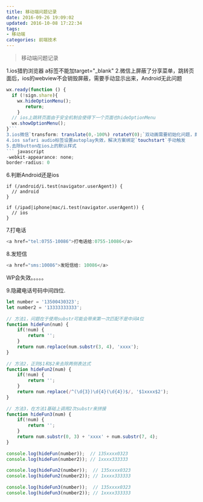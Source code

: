 ```yaml
---
title: 移动端问题记录
date: 2016-09-26 19:09:02
updated: 2016-10-08 17:22:34
tags:
- 移动端
categories: 前端技术
---
```


> 移动端问题记录

<!-- more -->
1.ios猎豹浏览器 a标签不能加target="_blank"
2.微信上屏蔽了分享菜单，跳转页面后，ios的webview不会销毁屏蔽，需要手动显示出来，Android无此问题
``` javascript
wx.ready(function () {
  if (!sign.share){
	wx.hideOptionMenu();
       return;
    }
  // ios上跳转页面由于安全机制会使得下一个页面也hideOptionMenu
  wx.showOptionMenu();
}```
3.ios微信`transform: translate(0,-100%) rotateY(0);`双动画需要初始化问题，即如果没有初始化`rotateY`，之后如果要在`keyframes`里面进行变化是不行的
4.ios safari audio标签设置autoplay失效，解决方案绑定`touchstart`手动触发
5.去除button在ios上的默认样式
``` javascript
-webkit-appearance: none;
border-radius: 0
```
6.判断Android还是ios
```
if (/android/i.test(navigator.userAgent)) {
  // android
}

if (/ipad|iphone|mac/i.test(navigator.userAgent)) {
  // ios
}
```
7.打电话
``` javascript
<a href="tel:0755-10086">打电话给:0755-10086</a>
```
8.发短信
``` javascript
<a href="sms:10086">发短信给: 10086</a>
```
WP会失效。。。。。

9.隐藏电话号码中间四位.
``` javascript
let number = '13500430323';
let number2 = '13333333333';
 
// 方法1，问题在于使用substr可能会带来第一次匹配不是中间4位
function hideFun(num) {
    if(!num) {
        return '';
    }
    return num.replace(num.substr(3, 4), 'xxxx');
}
 
// 方法2，正则$1和$2来去除两侧表达式
function hideFun2(num) {
    if(!num) {
        return '';
    }
    return num.replace(/^(\d{3})\d{4}(\d{4})$/, '$1xxxx$2');
}
 
// 方法3，在方法1基础上调用2次substr来拼接
function hideFun3(num) {
    if(!num) {
        return '';
    }
    return num.substr(0, 3) + 'xxxx' + num.substr(7, 4);
}
 
console.log(hideFun(number));  // 135xxxx0323
console.log(hideFun(number2)); // 1xxxx333333
 
console.log(hideFun2(number));  // 135xxxx0323
console.log(hideFun2(number2)); // 1xxxx333333
 
console.log(hideFun3(number));  // 135xxxx0323
console.log(hideFun3(number2)); // 1xxxx333333
```